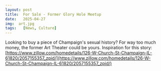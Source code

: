 ```yaml
---
layout: post
title:  For Sale - Former Glory Hole Meetup
date:   2025-04-27
img:  art.jpg
tags:   [News, Culture]
---
```


Looking to buy a piece of Champaign's sexual history? For way too much money, the former Art Theater could be yours.
Inspiration for this story: [https://www.zillow.com/homedetails/126-W-Church-St-Champaign-IL-61820/2057155357_zpid/](https://www.zillow.com/homedetails/126-W-Church-St-Champaign-IL-61820/2057155357_zpid/)
